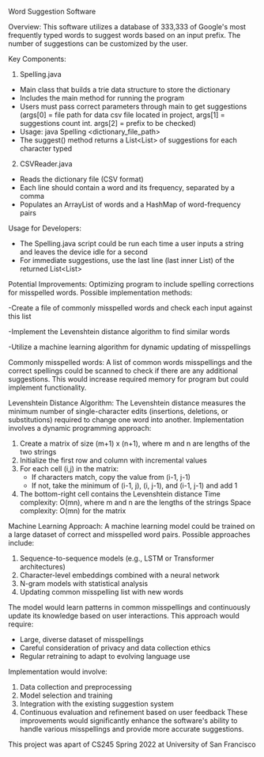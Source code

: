 Word Suggestion Software 

Overview: This software utilizes a database of 333,333 of Google's most frequently typed words to suggest words based on an input prefix. The number of suggestions can be customized by the user. 

Key Components: 

1. Spelling.java 
- Main class that builds a trie data structure to store the dictionary
- Includes the main method for running the program 
- Users must pass correct parameters through main to get suggestions (args[0] = file path for data csv file located in project, args[1] = suggestions count int. args[2] = prefix to be checked) 
- Usage: java Spelling <dictionary_file_path> 
- The suggest() method returns a List<List<String>> of suggestions for each character typed 

2. CSVReader.java 
- Reads the dictionary file (CSV format) 
- Each line should contain a word and its frequency, separated by a comma 
- Populates an ArrayList of words and a HashMap of word-frequency pairs 

Usage for Developers:
- The Spelling.java script could be run each time a user inputs a string and leaves the device idle for a second 
- For immediate suggestions, use the last line (last inner List) of the returned List<List<String>> 

Potential Improvements: 
Optimizing program to include spelling corrections for misspelled words. Possible implementation methods:

-Create a file of commonly misspelled words and check each input against this list 

-Implement the Levenshtein distance algorithm to find similar words 

-Utilize a machine learning algorithm for dynamic updating of misspellings 

Commonly misspelled words: A list of common words misspellings and the correct spellings could be scanned to check if there are any additional suggestions. This would increase required memory for program but could implement functionality. 

Levenshtein Distance Algorithm: The Levenshtein distance measures the minimum number of single-character edits (insertions, deletions, or substitutions) required to change one word into another. Implementation involves a dynamic programming approach: 
1. Create a matrix of size (m+1) x (n+1), where m and n are lengths of the two strings
2. Initialize the first row and column with incremental values 
3. For each cell (i,j) in the matrix: 
	- If characters match, copy the value from (i-1, j-1) 
	- If not, take the minimum of (i-1, j), (i, j-1), and (i-1, j-1) and add 1 
4. The bottom-right cell contains the Levenshtein distance Time complexity: O(mn), where m and n are the lengths of the strings Space complexity: O(mn) for the matrix 

Machine Learning Approach: A machine learning model could be trained on a large dataset of correct and misspelled word pairs. Possible approaches include: 
1. Sequence-to-sequence models (e.g., LSTM or Transformer architectures) 
2. Character-level embeddings combined with a neural network 
3. N-gram models with statistical analysis 
4. Updating common misspelling list with new words 


The model would learn patterns in common misspellings and continuously update its knowledge based on user interactions. This approach would require: 
- Large, diverse dataset of misspellings 
- Careful consideration of privacy and data collection ethics 
- Regular retraining to adapt to evolving language use 

Implementation would involve: 
1. Data collection and preprocessing 
2. Model selection and training 
3. Integration with the existing suggestion system 
4. Continuous evaluation and refinement based on user feedback These improvements would significantly enhance the software's ability to handle various misspellings and provide more accurate suggestions.

This project was apart of CS245 Spring 2022 at University of San Francisco
